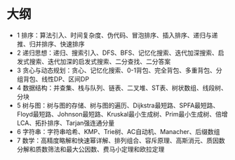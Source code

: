 # 大纲

+ 1 排序：算法引入、时间复杂度、伪代码、冒泡排序、插入排序、递归与递推、归并排序、快速排序
+ 2 递归思想：递归、搜索引入、DFS、BFS、记忆化搜索、迭代加深搜索、启发式搜索、迭代加深的启发式搜索、二分查找、二分答案
+ 3 贪心与动态规划：贪心、记忆化搜索、0-1背包、完全背包、多重背包、分组背包、线性DP、区间DP
+ 4 数据结构：并查集、栈与队列、链表、二叉堆、ST表、树状数组、线段树、分块
+ 5 树与图：树与图的存储、树与图的遍历、Dijkstra最短路、SPFA最短路、Floyd最短路、Johnson最短路、Kruskal最小生成树、Prim最小生成树、倍增LCA、拓扑排序、Tarjan强连通分量
+ 6 字符串：字符串哈希、KMP、Trie树、AC自动机、Manacher、后缀数组
+ 7 数学：高精度略解和快速幂详解、排列组合、容斥原理、高斯消元、质因数分解和质数筛法和最大公因数、费马小定理和欧拉定理
